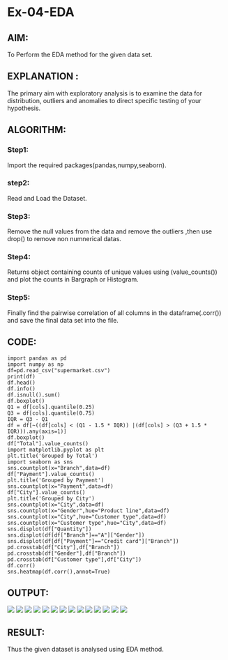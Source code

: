 # Ex-04-EDA

## AIM:
To Perform the EDA method for the given data set.

## EXPLANATION :
The primary aim with exploratory analysis is to examine the data for distribution, outliers and anomalies to direct specific testing of your hypothesis.

## ALGORITHM:

### Step1:
Import the required packages(pandas,numpy,seaborn).

### step2:
Read and Load the Dataset.

### Step3:
Remove the null values from the data and remove the outliers ,then use drop() to remove non numnerical datas.

### Step4:
Returns object containing counts of unique values using (value_counts()) and plot the counts in Bargraph or Histogram.

### Step5:
Finally find the pairwise correlation of all columns in the dataframe(.corr()) and save the final data set into the file.

## CODE:
```
import pandas as pd
import numpy as np
df=pd.read_csv("supermarket.csv")
print(df)
df.head()
df.info()
df.isnull().sum()
df.boxplot()
Q1 = df[cols].quantile(0.25)
Q3 = df[cols].quantile(0.75)
IQR = Q3 - Q1
df = df[~((df[cols] < (Q1 - 1.5 * IQR)) |(df[cols] > (Q3 + 1.5 * IQR))).any(axis=1)]
df.boxplot()
df["Total"].value_counts()
import matplotlib.pyplot as plt
plt.title('Grouped by Total')
import seaborn as sns
sns.countplot(x="Branch",data=df)
df["Payment"].value_counts()
plt.title('Grouped by Payment')
sns.countplot(x="Payment",data=df)
df["City"].value_counts()
plt.title('Grouped by City')
sns.countplot(x="City",data=df)
sns.countplot(x="Gender",hue="Product line",data=df)
sns.countplot(x="City",hue="Customer type",data=df)
sns.countplot(x="Customer type",hue="City",data=df)
sns.displot(df["Quantity"])
sns.displot(df[df["Branch"]=="A"]["Gender"])
sns.displot(df[df["Payment"]=="Credit card"]["Branch"])
pd.crosstab(df["City"],df["Branch"])
pd.crosstab(df["Gender"],df["Branch"])
pd.crosstab(df["Customer type"],df["City"])
df.corr()
sns.heatmap(df.corr(),annot=True)
```

## OUTPUT:
![](./1.jpg)
![](2.jpg)
![](3.jpg)
![](4.jpg)
![](5.jpg)
![](6.jpg)
![](7.jpg)
![](8.jpg)
![](9.jpg)
![](9.jpg)
![](10.jpg)
![](11.jpg)
![](12.jpg)
![](13.jpg)

## RESULT:
Thus the given dataset is analysed using EDA method.